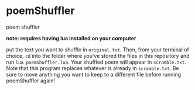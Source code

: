 # poemShuffler
poem shuffler

**note: requires having lua installed on your computer**

put the text you want to shuffle in `original.txt`. Then, from your terminal of choice, `cd` into the folder where you've stored the files in this repository and run `lua poemShuffler.lua`. Your shuffled poem will appear in `scramble.txt`. Note that this program replaces whatever is already in `scramble.txt`. Be sure to move anything you want to keep to a different file before running poemShuffler again! 
